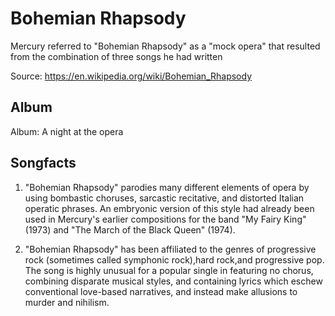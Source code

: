 # Bohemian Rhapsody

Mercury referred to "Bohemian Rhapsody" as a "mock opera" that resulted from the combination of three songs he had written

Source: https://en.wikipedia.org/wiki/Bohemian_Rhapsody

## Album

Album: A night at the opera


## Songfacts

1. "Bohemian Rhapsody" parodies many different elements of opera by using bombastic choruses, sarcastic recitative, and distorted Italian operatic phrases. An embryonic version of this style had already been used in Mercury's earlier compositions for the band "My Fairy King" (1973) and "The March of the Black Queen" (1974).

2. "Bohemian Rhapsody" has been affiliated to the genres of progressive rock (sometimes called symphonic rock),hard rock,and progressive pop. The song is highly unusual for a popular single in featuring no chorus, combining disparate musical styles, and containing lyrics which eschew conventional love-based narratives, and instead make allusions to murder and nihilism.